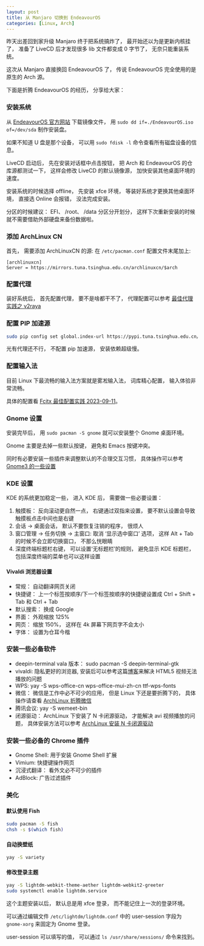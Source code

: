 ```yaml
---
layout: post
title: 从 Manjaro 切换到 EndeavourOS
categories: [Linux, Arch]
---
```


昨天出差回到家升级 Manjaro 终于把系统搞炸了， 最开始还以为是更新内核挂了， 准备了 LiveCD 后才发现很多 lib 文件都变成 0 字节了， 无奈只能重装系统。

这次从 Manjaro 直接换回 EndeavourOS 了， 传说 EndeavourOS 完全使用的是原生的 Arch 源。

下面是折腾 EndeavourOS 的经历， 分享给大家：

### 安装系统
从 [EndeavourOS 官方网站](https://endeavouros.com/latest-release/) 下载镜像文件， 用 `sudo dd if=./EndeavourOS.iso of=/dev/sda` 制作安装盘。

如果不知道 U 盘是那个设备， 可以用 `sudo fdisk -l` 命令查看所有磁盘设备的信息。

LiveCD 启动后， 先在安装对话框中点击按钮， 把 Arch 和 EndeavourOS 的仓库源都测试一下， 这样会修改 LiveCD 的默认镜像源， 加快安装其他桌面环境的速度。

安装系统的时候选择 offline， 先安装 xfce 环境， 等装好系统才更换其他桌面环境， 直接选 Online 会报错， 没法完成安装。

分区的时候建议： EFI、 /root、 /data 分区分开划分， 这样下次重新安装的时候就不需要借助外部硬盘来备份数据啦。

### 添加 ArchLinux CN
首先， 需要添加 ArchLinuxCN 的源: 在 ```/etc/pacman.conf``` 配置文件末尾加上: 

```
[archlinuxcn]
Server = https://mirrors.tuna.tsinghua.edu.cn/archlinuxcn/$arch
```

### 配置代理
装好系统后， 首先配置代理， 要不是啥都干不了， 代理配置可以参考 [最佳代理实践之 v2raya](https://manateelazycat.github.io/2023/06/23/best-proxy/)

### 配置 PIP 加速源
```bash
sudo pip config set global.index-url https://pypi.tuna.tsinghua.edu.cn/simple
```

光有代理还不行， 不配置 pip 加速源， 安装依赖超级慢。

### 配置输入法
目前 Linux 下最流畅的输入法方案就是雾凇输入法， 词库精心配置， 输入体验非常流畅。

具体的配置看 [Fcitx 最佳配置实践 2023-09-11](https://manateelazycat.github.io/2023/09/11/fcitx-best-config)。

### Gnome 设置
安装完毕后， 用 `sudo pacman -S gnome` 就可以安装整个 Gnome 桌面环境。

Gnome 主要是去掉一些默认按键， 避免和 Emacs 按键冲突。

同时有必要安装一些插件来调整默认的不合理交互习惯， 具体操作可以参考 [Gnome3 的一些设置](https://manateelazycat.github.io/2020/04/14/switch-to-gnome/)

### KDE 设置
KDE 的系统更加稳定一些， 进入 KDE 后， 需要做一些必要设置：
1. 触摸板： 反向滚动更自然一点， 右键通过双指来设置， 要不默认设置会导致触摸板点击中间也是右键
2. 会话 -> 桌面会话， 默认不要恢复注销的程序， 很烦人
3. 窗口管理 -> 任务切换 -> 主窗口: 取消 ‘显示选中窗口’ 选项， 这样 Alt + Tab 的时候不会立即切换窗口， 不那么恍眼睛
4. 深度终端标题栏右键， 可以设置‘无标题栏’的规则， 避免显示 KDE 标题栏， 包括深度终端的菜单也可以这样设置

#### Vivaldi 浏览器设置
* 常规： 自动翻译网页关闭
* 快捷键： 上一个标签按顺序/下一个标签按顺序的快捷键设置成 Ctrl + Shift + Tab 和 Ctrl + Tab
* 默认搜索： 换成 Google
* 界面： 外观缩放 125%
* 网页： 缩放 150%， 这样在 4k 屏幕下网页字不会太小
* 字体： 设置为仓耳今楷

### 安装一些必备软件
* deepin-terminal vala 版本： sudo pacman -S deepin-terminal-gtk
* vivaldi: 隐私更好的浏览器, 安装后可以参考这篇[博客](https://manateelazycat.github.io/2023/06/09/vivaldi-html5-video/)来解决 HTML5 视频无法播放的问题
* WPS: yay -S wps-office-cn wps-office-mui-zh-cn ttf-wps-fonts
* 微信： 微信是工作中必不可少的应用， 但是 Linux 下还是要折腾下的， 具体操作请查看 [ArchLinux 折腾微信](https://manateelazycat.github.io/2023/06/03/arch-wechat/)
* 腾讯会议: yay -S wemeet-bin
* 闭源驱动： ArchLinux 下安装了 N 卡闭源驱动， 才能解决 avi 视频播放的问题， 具体安装方法可以参考 [ArchLinux 安装 N 卡闭源驱动](https://manateelazycat.github.io/2023/06/03/nvidia-driver/)

### 安装一些必备的 Chrome 插件
* Gnome Shell: 用于安装 Gnome Shell 扩展
* Vimium: 快捷键操作网页
* 沉浸式翻译： 看外文必不可少的插件
* AdBlock: 广告过滤插件

### 美化
#### 默认使用 Fish
```bash
sudo pacman -S fish
chsh -s $(which fish)
```

#### 自动换壁纸
```bash
yay -S variety 
```

#### 修改登录主题
```bash
yay -S lightdm-webkit-theme-aether lightdm-webkit2-greeter
sudo systemctl enable lightdm.service
```

这个主题安装以后， 默认总是用 xfce 登录， 而不能记住上一次的登录环境。

可以通过编辑文件 `/etc/lightdm/lightdm.conf` 中的 user-session 字段为 `gnome-xorg` 来固定为 Gnome 登录。

user-session 可以填写的值， 可以通过 `ls /usr/share/xessions/` 命令来找到。

